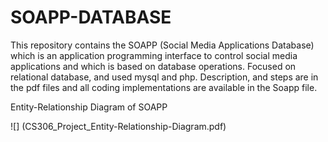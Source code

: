 # SOAPP-DATABASE
This repository contains the SOAPP (Social Media Applications Database) which is an application programming interface to control social media applications and which is based on database operations. Focused on relational database, and used mysql and php. Description, and steps are in the pdf files and all coding implementations are available in the Soapp file.

Entity-Relationship Diagram of SOAPP

![] (CS306_Project_Entity-Relationship-Diagram.pdf)

